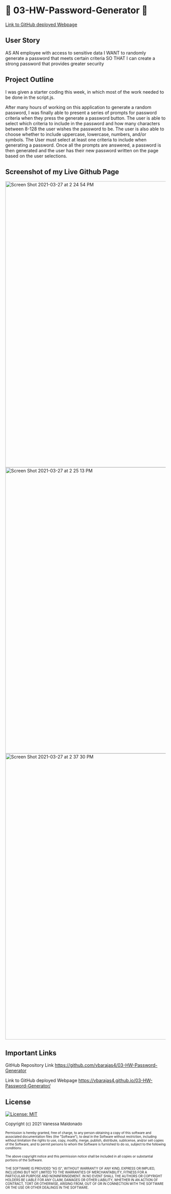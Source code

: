 # 📌 03-HW-Password-Generator 📌

[Link to GitHub deployed Webpage](https://vbarajas4.github.io/03-HW-Password-Generator/)

## User Story
AS AN employee with access to sensitive data
I WANT to randomly generate a password that meets certain criteria
SO THAT I can create a strong password that provides greater security

## Project Outline

I was given a starter coding this week, in which most of the work needed to be done in the script.js. 

After many hours of working on this application to generate a random password, I was finally able to present a series of prompts for password criteria when they press the generate a password button. The user is able to select which criteria to include in the password and how many characters between 8-128 the user wishes the password to be. The user is also able to choose whether to include uppercase, lowercase, numbers, and/or symbols. The User must select at least one criteria to include when generating a password. Once all the prompts are answered, a password is then generated and the user has their new password written on the page based on the user selections.


## Screenshot of my Live Github Page

<img width="899" alt="Screen Shot 2021-03-27 at 2 24 54 PM" src="https://user-images.githubusercontent.com/79430431/112735571-39607600-8f0a-11eb-8912-cc8c24b630b0.png">

<img width="899" alt="Screen Shot 2021-03-27 at 2 25 13 PM" src="https://user-images.githubusercontent.com/79430431/112735584-509f6380-8f0a-11eb-9180-c8f986b8873d.png">

<img width="899" alt="Screen Shot 2021-03-27 at 2 37 30 PM" src="https://user-images.githubusercontent.com/79430431/112735559-22ba1f00-8f0a-11eb-9aad-ab9be182b55a.png">


## Important Links 

GitHub Repository Link
https://github.com/vbarajas4/03-HW-Password-Generator

Link to GitHub deployed Webpage 
https://vbarajas4.github.io/03-HW-Password-Generator/


## License

[![License: MIT](https://img.shields.io/badge/License-MIT-yellow.svg)](https://opensource.org/licenses/MIT)

<font size="2">Copyright (c) 2021 Vanessa Maldonado</font>

<font size="1">Permission is hereby granted, free of charge, to any person obtaining a copy
of this software and associated documentation files (the "Software"), to deal
in the Software without restriction, including without limitation the rights
to use, copy, modify, merge, publish, distribute, sublicense, and/or sell
copies of the Software, and to permit persons to whom the Software is
furnished to do so, subject to the following conditions:

The above copyright notice and this permission notice shall be included in all
copies or substantial portions of the Software.

THE SOFTWARE IS PROVIDED "AS IS", WITHOUT WARRANTY OF ANY KIND, EXPRESS OR
IMPLIED, INCLUDING BUT NOT LIMITED TO THE WARRANTIES OF MERCHANTABILITY,
FITNESS FOR A PARTICULAR PURPOSE AND NONINFRINGEMENT. IN NO EVENT SHALL THE
AUTHORS OR COPYRIGHT HOLDERS BE LIABLE FOR ANY CLAIM, DAMAGES OR OTHER
LIABILITY, WHETHER IN AN ACTION OF CONTRACT, TORT OR OTHERWISE, ARISING FROM,
OUT OF OR IN CONNECTION WITH THE SOFTWARE OR THE USE OR OTHER DEALINGS IN THE
SOFTWARE.</font> 